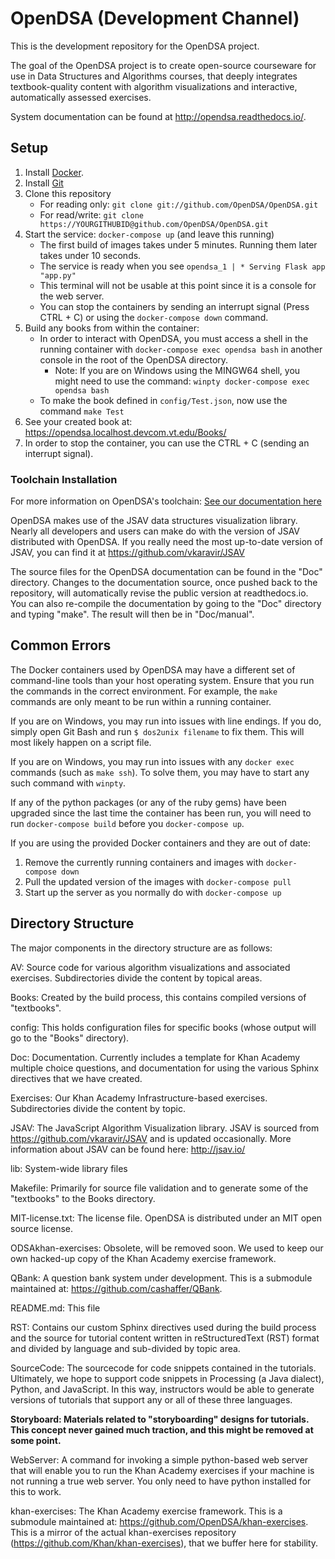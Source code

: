 # OpenDSA (Development Channel)

This is the development repository for the OpenDSA project.

The goal of the OpenDSA project is to create open-source courseware for use in
Data Structures and Algorithms courses, that deeply integrates textbook-quality
content with algorithm visualizations and interactive, automatically assessed
exercises.

System documentation can be found at http://opendsa.readthedocs.io/.

## Setup

1. Install [Docker](https://docs.docker.com/get-docker/). 
2. Install [Git](https://git-scm.com/book/en/v2/fGetting-Started-Installing-Git)
3. Clone this repository
    - For reading only: `git clone git://github.com/OpenDSA/OpenDSA.git`
    - For read/write: `git clone https://YOURGITHUBID@github.com/OpenDSA/OpenDSA.git`
4. Start the service: `docker-compose up` (and leave this running)
    - The first build of images takes under 5 minutes.  Running them later takes under 10 seconds.
    - The service is ready when you see `opendsa_1 | * Serving Flask app "app.py"`
    - This terminal will not be usable at this point since it is a console for the web server.
    - You can stop the containers by sending an interrupt signal (Press CTRL + C) or using the `docker-compose down` command.
5. Build any books from within the container:
    - In order to interact with OpenDSA, you must access a shell in the running container with `docker-compose exec opendsa bash` in another console in the root of the OpenDSA directory.
        - Note: If you are on Windows using the MINGW64 shell, you might need to use the command: `winpty docker-compose exec opendsa bash`
    - To make the book defined in `config/Test.json`, now use the command `make Test`
6. See your created book at: https://opendsa.localhost.devcom.vt.edu/Books/
7. In order to stop the container, you can use the CTRL + C (sending an interrupt signal).

### Toolchain Installation

For more information on OpenDSA's toolchain: [See our documentation here](http://opendsa.readthedocs.io/en/latest/GettingStarted.html#setting-up-a-local-development-environment)

OpenDSA makes use of the JSAV data structures visualization
library. Nearly all developers and users can make do with the version
of JSAV distributed with OpenDSA. If you really need the most
up-to-date version of JSAV, you can find it at
https://github.com/vkaravir/JSAV

The source files for the OpenDSA documentation can be found in the
"Doc" directory.
Changes to the documentation source, once pushed back to the
repository, will automatically revise the public version at
readthedocs.io.
You can also re-compile the documentation by going to the "Doc"
directory and typing "make".
The result will then be in "Doc/manual".


## Common Errors

The Docker containers used by OpenDSA may have a different set of command-line tools than your host operating system. Ensure that you run the commands in the correct environment.  For example, the `make` commands are only meant to be run within a running container.

If you are on Windows, you may run into issues with line endings.  If you do, simply open Git Bash and run `$ dos2unix filename` to fix them.  This will most likely happen on a script file.

If you are on Windows, you may run into issues with any `docker exec` commands (such as `make ssh`).  To solve them, you may have to start any such command with `winpty`.

If any of the python packages (or any of the ruby gems) have been upgraded since the last time the container has been run, you will need to run `docker-compose build` before you `docker-compose up`.

If you are using the provided Docker containers and they are out of date:
1. Remove the currently running containers and images with `docker-compose down`
2. Pull the updated version of the images with `docker-compose pull`
3. Start up the server as you normally do with `docker-compose up`


## Directory Structure

The major components in the directory structure are as follows:

AV: Source code for various algorithm visualizations and associated exercises.
Subdirectories divide the content by topical areas.

Books: Created by the build process, this contains compiled versions of
"textbooks".

config: This holds configuration files for specific books (whose output will go
to the "Books" directory).

Doc: Documentation.
Currently includes a template for Khan Academy multiple
choice questions, and documentation for using the various Sphinx
directives that we have created.

Exercises: Our Khan Academy Infrastructure-based exercises. Subdirectories
divide the content by topic.

JSAV: The JavaScript Algorithm Visualization library. JSAV is sourced
from https://github.com/vkaravir/JSAV and is updated occasionally.
More information about JSAV can be found here:
http://jsav.io/

lib: System-wide library files

Makefile: Primarily for source file validation and to generate some of the
"textbooks" to the Books directory.

MIT-license.txt: The license file. OpenDSA is distributed under an MIT open
source license.

ODSAkhan-exercises: Obsolete, will be removed soon. We used to keep
our own hacked-up copy of the Khan Academy exercise framework.

QBank: A question bank system under development. This is a submodule maintained
at: https://github.com/cashaffer/QBank.

README.md: This file

RST: Contains our custom Sphinx directives used during the build process and the
source for tutorial content written in reStructuredText (RST) format and divided
by language and sub-divided by topic area.

SourceCode: The sourcecode for code snippets contained in the tutorials.
Ultimately, we hope to support code snippets in Processing (a Java dialect),
Python, and JavaScript. In this way, instructors would be able to generate
versions of tutorials that support any or all of these three languages.

**Storyboard: Materials related to "storyboarding" designs for tutorials. This
concept never gained much traction, and this might be removed at some point.**

WebServer: A command for invoking a simple python-based web server that will
enable you to run the Khan Academy exercises if your machine is not running a
true web server. You only need to have python installed for this to work.

khan-exercises: The Khan Academy exercise framework.  This is a submodule maintained
at: https://github.com/OpenDSA/khan-exercises. This is a mirror of the
actual khan-exercises repository
(https://github.com/Khan/khan-exercises), that we buffer here for
stability.
